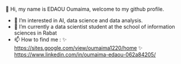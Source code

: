 👋 Hi, my name is EDAOU Oumaima, welcome to my github profile.
- 👀 I’m interested in AI, data science and data analysis.
- 🌱 I’m currently a data scientist student at the school of information sciences in Rabat
- 📫 How to find me : 
✨ https://sites.google.com/view/oumaima1220/home
✨ https://www.linkedin.com/in/oumaima-edaou-062a84205/ 

<!---
oumaima1220/oumaima1220 is a ✨ special ✨ repository because its `README.md` (this file) appears on your GitHub profile.
You can click the Preview link to take a look at your changes.
--->

